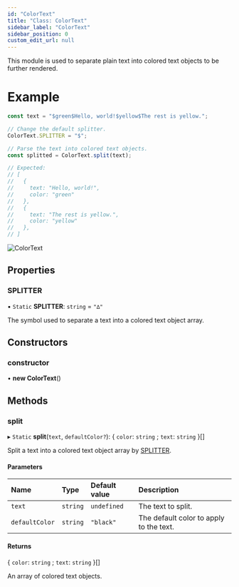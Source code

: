 ```yaml
---
id: "ColorText"
title: "Class: ColorText"
sidebar_label: "ColorText"
sidebar_position: 0
custom_edit_url: null
---
```


This module is used to separate plain text into colored text objects to be further rendered.

# Example
```ts
const text = "$green$Hello, world!$yellow$The rest is yellow.";

// Change the default splitter.
ColorText.SPLITTER = "$";

// Parse the text into colored text objects.
const splitted = ColorText.split(text);

// Expected:
// [
//   {
//     text: "Hello, world!",
//     color: "green"
//   },
//   {
//     text: "The rest is yellow.",
//     color: "yellow"
//   },
// ]
```

![ColorText](/img/docs/colortext.png)

## Properties

### SPLITTER

▪ `Static` **SPLITTER**: `string` = `"∆"`

The symbol used to separate a text into a colored text object array.

## Constructors

### constructor

• **new ColorText**()

## Methods

### split

▸ `Static` **split**(`text`, `defaultColor?`): { `color`: `string` ; `text`: `string`  }[]

Split a text into a colored text object array by [SPLITTER](ColorText.md#splitter-114).

#### Parameters

| Name | Type | Default value | Description |
| :------ | :------ | :------ | :------ |
| `text` | `string` | `undefined` | The text to split. |
| `defaultColor` | `string` | `"black"` | The default color to apply to the text. |

#### Returns

{ `color`: `string` ; `text`: `string`  }[]

An array of colored text objects.
